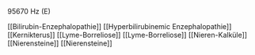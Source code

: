 95670 Hz (E)

[[Bilirubin-Enzephalopathie]]
[[Hyperbilirubinemic Enzephalopathie]]
[[Kernikterus]]
[[Lyme-Borreliose]]
[[Lyme-Borreliose]]
[[Nieren-Kalküle]]
[[Nierensteine]]
[[Nierensteine]]